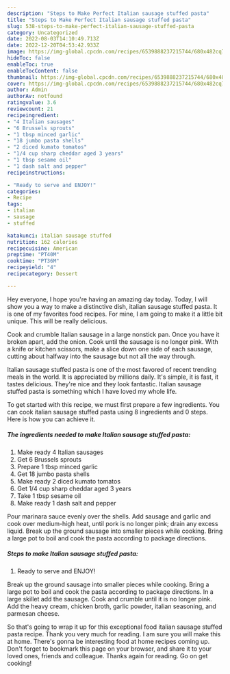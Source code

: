 ```yaml
---
description: "Steps to Make Perfect Italian sausage stuffed pasta"
title: "Steps to Make Perfect Italian sausage stuffed pasta"
slug: 538-steps-to-make-perfect-italian-sausage-stuffed-pasta
category: Uncategorized
date: 2022-08-03T14:10:49.713Z
date: 2022-12-20T04:53:42.933Z
image: https://img-global.cpcdn.com/recipes/6539888237215744/680x482cq70/italian-sausage-stuffed-pasta-recipe-main-photo.jpg
hideToc: false
enableToc: true
enableTocContent: false
thumbnail: https://img-global.cpcdn.com/recipes/6539888237215744/680x482cq70/italian-sausage-stuffed-pasta-recipe-main-photo.jpg
cover: https://img-global.cpcdn.com/recipes/6539888237215744/680x482cq70/italian-sausage-stuffed-pasta-recipe-main-photo.jpg
author: Admin
authorAv: notfound
ratingvalue: 3.6
reviewcount: 21
recipeingredient:
- "4 Italian sausages"
- "6 Brussels sprouts"
- "1 tbsp minced garlic"
- "18 jumbo pasta shells"
- "2 diced kumato tomatos"
- "1/4 cup sharp cheddar aged 3 years"
- "1 tbsp sesame oil"
- "1 dash salt and pepper"
recipeinstructions:

- "Ready to serve and ENJOY!"
categories:
- Recipe
tags:
- italian
- sausage
- stuffed

katakunci: italian sausage stuffed 
nutrition: 162 calories
recipecuisine: American
preptime: "PT40M"
cooktime: "PT36M"
recipeyield: "4"
recipecategory: Dessert

---
```



Hey everyone, I hope you're having an amazing day today. Today, I will show you a way to make a distinctive dish, italian sausage stuffed pasta. It is one of my favorites food recipes. For mine, I am going to make it a little bit unique. This will be really delicious.

Cook and crumble Italian sausage in a large nonstick pan. Once you have it broken apart, add the onion. Cook until the sausage is no longer pink. With a knife or kitchen scissors, make a slice down one side of each sausage, cutting about halfway into the sausage but not all the way through.

Italian sausage stuffed pasta is one of the most favored of recent trending meals in the world. It is appreciated by millions daily. It's simple, it is fast, it tastes delicious. They're nice and they look fantastic. Italian sausage stuffed pasta is something which I have loved my whole life.


To get started with this recipe, we must first prepare a few ingredients. You can cook italian sausage stuffed pasta using 8 ingredients and 0 steps. Here is how you can achieve it.

<!--inarticleads1-->

##### The ingredients needed to make Italian sausage stuffed pasta:

1. Make ready 4 Italian sausages
1. Get 6 Brussels sprouts
1. Prepare 1 tbsp minced garlic
1. Get 18 jumbo pasta shells
1. Make ready 2 diced kumato tomatos
1. Get 1/4 cup sharp cheddar aged 3 years
1. Take 1 tbsp sesame oil
1. Make ready 1 dash salt and pepper


Pour marinara sauce evenly over the shells. Add sausage and garlic and cook over medium-high heat, until pork is no longer pink; drain any excess liquid. Break up the ground sausage into smaller pieces while cooking. Bring a large pot to boil and cook the pasta according to package directions. 

<!--inarticleads2-->

##### Steps to make Italian sausage stuffed pasta:


1. Ready to serve and ENJOY!

Break up the ground sausage into smaller pieces while cooking. Bring a large pot to boil and cook the pasta according to package directions. In a large skillet add the sausage. Cook and crumble until it is no longer pink. Add the heavy cream, chicken broth, garlic powder, italian seasoning, and parmesan cheese. 

So that's going to wrap it up for this exceptional food italian sausage stuffed pasta recipe. Thank you very much for reading. I am sure you will make this at home. There's gonna be interesting food at home recipes coming up. Don't forget to bookmark this page on your browser, and share it to your loved ones, friends and colleague. Thanks again for reading. Go on get cooking!
